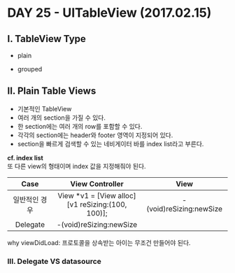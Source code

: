 # DAY 25 - UITableView (2017.02.15)

## I. TableView Type

- plain

- grouped

## II. Plain Table Views

- 기본적인 TableView
- 여러 개의 section을 가질 수 있다.  
- 한 section에는 여러 개의 row를 포함할 수 있다.
- 각각의 section에는 header와 footer 영역이 지정되어 있다.  
- section을 빠르게 검색할 수 있는 네비게이터 바를 index list라고 부른다. 

**cf. index list**  
또 다른 view의 형태이며 index 값을 지정해줘야 된다.  


| Case | View Controller | View |
|:---:|:---:|:---:|
일반적인 경우 | View *v1 = [View alloc]<br>[v1 reSizing:(100, 100)]; | -(void)reSizing:newSize
Delegate | -(void)reSizing:newSize | 


why viewDidLoad:
프로토콜을 상속받는 아이는 무조건 만들어야 된다.  

### III. Delegate VS datasource
